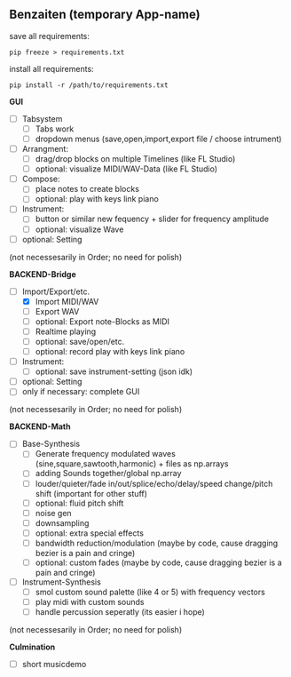## Benzaiten (temporary App-name) ##

save all requirements:

`pip freeze > requirements.txt`

install all requirements:

`pip install -r /path/to/requirements.txt`

**GUI**

- [ ] Tabsystem
  - [ ] Tabs work
  - [ ] dropdown menus (save,open,import,export file / choose intrument)
- [ ] Arrangment:
  - [ ] drag/drop blocks on multiple Timelines (like FL Studio)
  - [ ] optional: visualize MIDI/WAV-Data (like FL Studio)
- [ ] Compose:
  - [ ] place notes to create blocks
  - [ ] optional: play with keys link piano
- [ ] Instrument:
  - [ ] button or similar new fequency + slider for frequency amplitude
  - [ ] optional: visualize Wave
- [ ] optional: Setting

(not necessesarily in Order; no need for polish)


**BACKEND-Bridge**

- [ ] Import/Export/etc.
  - [x] Import MIDI/WAV
  - [ ] Export WAV
  - [ ] optional: Export note-Blocks as MIDI
  - [ ] Realtime playing
  - [ ] optional: save/open/etc.
  - [ ] optional: record play with keys link piano
- [ ] Instrument:
  - [ ] optional: save instrument-setting (json idk)
- [ ] optional: Setting
- [ ] only if necessary: complete GUI

(not necessesarily in Order; no need for polish)


**BACKEND-Math**

- [ ] Base-Synthesis
  - [ ] Generate frequency modulated waves (sine,square,sawtooth,harmonic) + files as np.arrays
  - [ ] adding Sounds together/global np.array
  - [ ] louder/quieter/fade in/out/splice/echo/delay/speed change/pitch shift (important for other stuff)
  - [ ] optional: fluid pitch shift
  - [ ] noise gen
  - [ ] downsampling
  - [ ] optional: extra special effects
  - [ ] bandwidth reduction/modulation (maybe by code, cause dragging bezier is a pain and cringe)
  - [ ] optional: custom fades (maybe by code, cause dragging bezier is a pain and cringe)
- [ ] Instrument-Synthesis
  - [ ] smol custom sound palette (like 4 or 5) with frequency vectors
  - [ ] play midi with custom sounds
  - [ ] handle percussion seperatly (its easier i hope)

(not necessesarily in Order; no need for polish)

**Culmination**

- [ ] short musicdemo
